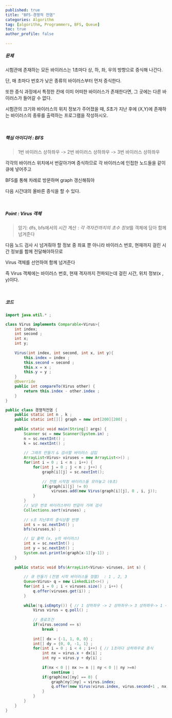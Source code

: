 ```yaml
---
published: true
title: "BFS-경쟁적 전염" 
categories: Algorithm 
tag: [algorithm, Programmers, BFS, Queue] 
toc: true
author_profile: false 
  
---
```




##### 문제

시험관에 존재하는 모든 바이러스는 1초마다 상, 하, 좌, 우의 방향으로 증식해 나간다. 

단, 매 초마다 번호가 낮은 종류의 바이러스부터 먼저 증식한다. 

또한 증식 과정에서 특정한 칸에 이미 어떠한 바이러스가 존재한다면, 그 곳에는 다른 바이러스가 들어갈 수 없다.

시험관의 크기와 바이러스의 위치 정보가 주어졌을 때, *S*초가 지난 후에 (X,Y)에 존재하는 바이러스의 종류를 출력하는 프로그램을 작성하시오.

<br>



##### 핵심 아이디어 : BFS

> 1번 바이러스 상하좌우 -> 2번 바이러스 상하좌우 -> 3번 바이러스 상하좌우 

각각의 바이러스 위치에서 번갈아가며 증식하므로 각 바이러스에 인접한 노드들을 같이 큐에 넣어주고   

BFS를 통해 차례로 방문하며 graph 갱신해줘야

다음 시간대의 올바른 증식을 할 수 있다. 	 

<br> 

##### Point : Virus 객체 

>암기: dfs, bfs에서의 시간 계산 : *각 격자칸까지의 초수 정보*를 객체에 담아 함께 넘겨준다 

다음 노드 검사 시 넘겨줘야 할 정보 중 좌표 뿐 아니라 바이러스 번호, 현재까지 걸린 시간 정보를 함께 전달해야하므로

Virus 객체를 선언하여 함께 넘겨준다

즉 Virus 객체에는 바이러스 번호, 현재 격자까지 전파되는데 걸린 시간, 위치 정보(x , y)이다. 

<br>



##### 코드 

```java
import java.util.* ; 

class Virus implements Comparable<Virus>{
	int index;  
	int second ; 
	int x; 
	int y; 
	
	Virus(int index, int second, int x, int y){
		this.index = index ;
		this.second = second ; 
		this.x = x ; 
		this.y = y ; 
	}
	@Override 
	public int compareTo(Virus other) {
		return this.index - other.index ; 
	}
}

public class 경쟁적전염 {
	public static int n , k ; 
	public static int[][] graph = new int[200][200] ; 
	
	public static void main(String[] args) {
		Scanner sc = new Scanner(System.in) ; 
		n = sc.nextInt() ; 
		k = sc.nextInt() ; 
		
		// 그래프 만들기 & 검사할 바이러스 삽입 
		ArrayList<Virus> viruses = new ArrayList<>() ; 
		for(int i = 0 ; i < n ; i++) {
			for(int j = 0 ; j < n ; j++) {
				graph[i][j] = sc.nextInt(); 
	
				// 전염 시작점 바이러스들 모아놓고 (0초) 
				if(graph[i][j] != 0)
					viruses.add(new Virus(graph[i][j], 0 , i, j)); 
			}
		}
        // 낮은 번호 바이러스부터 번갈아 가며 검사 
		Collections.sort(viruses) ; 
		
        // s초 지난후의 증식상황 반영
		int s = sc.nextInt() ; 
		bfs(viruses,s) ; 

        // 답 출력 (x, y의 바이러스)
		int x = sc.nextInt() ; 
		int y = sc.nextInt() ; 
		System.out.println(graph[x-1][y-1]) ; 
	}
	
	public static void bfs(ArrayList<Virus> viruses, int s) {
		
		// 큐 만들기 (전염 시작 바이러스들 정렬)  : 1 , 2, 3
		Queue<Virus> q = new LinkedList<>() ; 
		for(int i = 0 ; i < viruses.size() ; i++) {
			q.offer(viruses.get(i)) ; 
		}
		
		while(!q.isEmpty()) { // 1 상하좌우 -> 2 상하좌우-> 3 상하좌우-> 1 -> 2 -> 3 -> ... 
			Virus virus = q.poll() ; 
			
            // 종료조건
			if(virus.second == s) 
				break ; 
			
			int[] dx = {-1, 1, 0, 0} ; 
			int[] dy = {0, 0, -1, 1} ;
			for(int i = 0 ; i < 4 ; i++) { // 1초마다 상하좌우로 증식 
				int nx = virus.x + dx[i] ; 
				int ny = virus.y + dy[i] ; 
				
				if(nx < 0 || nx >= n || ny < 0 || ny >=n)
					continue ; 
				if(graph[nx][ny] == 0) {
					graph[ny][ny] = virus.index; 
					q.offer(new Virus(virus.index, virus.second+1 , nx, ny)) ;
				}
			}
		}
	}
}
```

<br>

